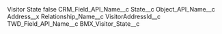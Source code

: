 <?xml version="1.0" encoding="UTF-8"?>
<CustomMetadata xmlns="http://soap.sforce.com/2006/04/metadata" xmlns:xsi="http://www.w3.org/2001/XMLSchema-instance" xmlns:xsd="http://www.w3.org/2001/XMLSchema">
    <label>Visitor State</label>
    <protected>false</protected>
    <values>
        <field>CRM_Field_API_Name__c</field>
        <value xsi:type="xsd:string">State__c</value>
    </values>
    <values>
        <field>Object_API_Name__c</field>
        <value xsi:type="xsd:string">Address__x</value>
    </values>
    <values>
        <field>Relationship_Name__c</field>
        <value xsi:type="xsd:string">VisitorAddressId__c</value>
    </values>
    <values>
        <field>TWD_Field_API_Name__c</field>
        <value xsi:type="xsd:string">BMX_Visitor_State__c</value>
    </values>
</CustomMetadata>
